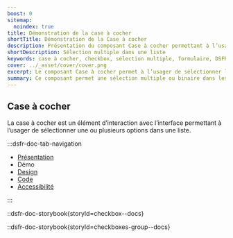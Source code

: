 ```yaml
---
boost: 0
sitemap:
  noindex: true
title: Démonstration de la case à cocher
shortTitle: Démonstration de la Case à cocher
description: Présentation du composant Case à cocher permettant à l’usager de sélectionner une ou plusieurs options dans une liste de manière indépendante.
shortDescription: Sélection multiple dans une liste
keywords: case à cocher, checkbox, sélection multiple, formulaire, DSFR, design système, accessibilité, interface
cover: ../_asset/cover/cover.png
excerpt: Le composant Case à cocher permet à l’usager de sélectionner librement une ou plusieurs options dans un ensemble de choix. Il est utilisé seul ou en groupe, avec ou sans texte d’aide.
summary: Ce composant permet une sélection multiple ou binaire dans les interfaces, particulièrement dans les formulaires. Il peut être utilisé seul pour un choix isolé, ou en liste pour plusieurs options. Des variantes avec texte d’aide sont proposées pour améliorer la compréhension. Il respecte les contraintes d’ergonomie, d’accessibilité et de cohérence éditoriale, sans personnalisation graphique.
---
```


## Case à cocher

La case à cocher est un élément d’interaction avec l’interface permettant à l’usager de sélectionner une ou plusieurs options dans une liste.

:::dsfr-doc-tab-navigation

- [Présentation](../index.md)
- Démo
- [Design](../design/index.md)
- [Code](../code/index.md)
- [Accessibilité](../accessibility/index.md)

:::

::dsfr-doc-storybook{storyId=checkbox--docs}

::dsfr-doc-storybook{storyId=checkboxes-group--docs}
